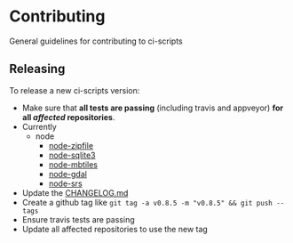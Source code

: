 # Contributing

General guidelines for contributing to ci-scripts

## Releasing

To release a new ci-scripts version:

 - Make sure that **all tests are passing** (including travis and appveyor) **for all _affected_ repositories**.
 - Currently
   - node
     - [node-zipfile](https://github.com/mapbox/node-zipfile)
     - [node-sqlite3](https://github.com/mapbox/node-sqlite3)
     - [node-mbtiles](https://github.com/mapbox/node-mbtiles)
     - [node-gdal](https://github.com/naturalatlas/node-gdal)
     - [node-srs](https://github.com/mapbox/node-srs)
 - Update the [CHANGELOG.md](CHANGELOG.md)
 - Create a github tag like `git tag -a v0.8.5 -m "v0.8.5" && git push --tags`
 - Ensure travis tests are passing
 - Update all affected repositories to use the new tag
 